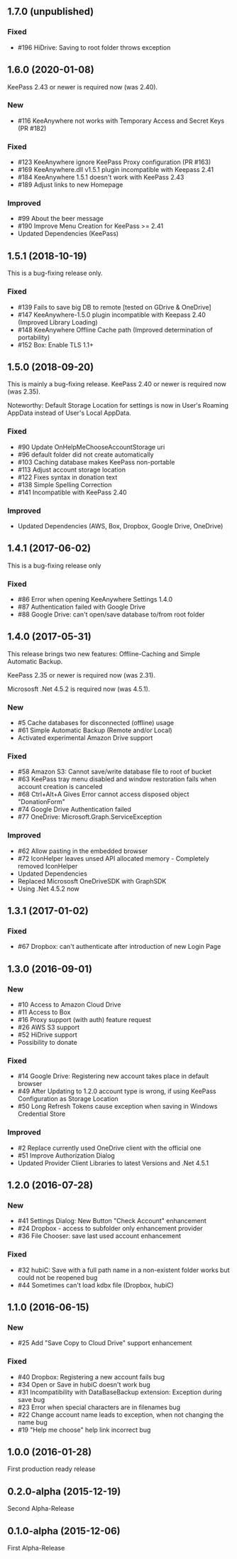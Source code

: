 ## 1.7.0 (unpublished)

### Fixed

- \#196 HiDrive: Saving to root folder throws exception


## 1.6.0 (2020-01-08)

KeePass 2.43 or newer is required now (was 2.40).

### New

- \#116 KeeAnywhere not works with Temporary Access and Secret Keys (PR \#182)

### Fixed

- \#123 KeeAnywhere ignore KeePass Proxy configuration (PR \#163)
- \#169 KeeAnywhere.dll v1.5.1 plugin incompatible with Keepass 2.41
- \#184 KeeAnywhere 1.5.1 doesn't work with KeePass 2.43
- \#189 Adjust links to new Homepage

### Improved

- \#99 About the beer message
- \#190 Improve Menu Creation for KeePass >= 2.41
- Updated Dependencies (KeePass)


## 1.5.1 (2018-10-19)

This is a bug-fixing release only.

### Fixed
- \#139 Fails to save big DB to remote [tested on GDrive & OneDrive]
- \#147 KeeAnywhere-1.5.0 plugin incompatible with Keepass 2.40 (Improved Library Loading)
- \#148 KeeAnywhere Offline Cache path (Improved determination of portability)
- \#152 Box: Enable TLS 1.1+


## 1.5.0 (2018-09-20)

This is mainly a bug-fixing release.
KeePass 2.40 or newer is required now (was 2.35).

Noteworthy: 
Default Storage Location for settings is now in User's Roaming AppData instead of User's Local AppData.

### Fixed

- \#90 Update OnHelpMeChooseAccountStorage uri
- \#96 default folder did not create automatically
- \#103 Caching database makes KeePass non-portable
- \#113 Adjust account storage location
- \#122 Fixes syntax in donation text
- \#138 Simple Spelling Correction
- \#141 Incompatible with KeePass 2.40

### Improved

- Updated Dependencies (AWS, Box, Dropbox, Google Drive, OneDrive)


## 1.4.1 (2017-06-02)

This is a bug-fixing release only

### Fixed

- \#86 Error when opening KeeAnywhere Settings 1.4.0
- \#87 Authentication failed with Google Drive
- \#88 Google Drive: can't open/save database to/from root folder


## 1.4.0 (2017-05-31)

This release brings two new features: Offline-Caching and Simple Automatic Backup.

KeePass 2.35 or newer is required now (was 2.31).

Micrososft .Net 4.5.2 is required now (was 4.5.1).


### New

- \#5 Cache databases for disconnected (offline) usage
- \#61 Simple Automatic Backup (Remote and/or Local)
- Activated experimental Amazon Drive support

### Fixed

- \#58 Amazon S3: Cannot save/write database file to root of bucket
- \#63 KeePass tray menu disabled and window restoration fails when account creation is canceled
- \#68 Ctrl+Alt+A Gives Error cannot access disposed object "DonationForm"
- \#74 Google Drive Authentication failed
- \#77 OneDrive: Microsoft.Graph.ServiceException

### Improved

- \#62 Allow pasting in the embedded browser
- \#72 IconHelper leaves unsed API allocated memory - Completely removed IconHelper
- Updated Dependencies
- Replaced Micrososft OneDriveSDK with GraphSDK
- Using .Net 4.5.2 now


## 1.3.1 (2017-01-02)

### Fixed

- \#67 Dropbox: can't authenticate after introduction of new Login Page


## 1.3.0 (2016-09-01)

### New

- \#10 Access to Amazon Cloud Drive
- \#11 Access to Box
- \#16 Proxy support (with auth) feature request
- \#26 AWS S3 support
- \#52 HiDrive support
- Possibility to donate

### Fixed

- \#14 Google Drive: Registering new account takes place in default browser
- \#49 After Updating to 1.2.0 account type is wrong, if using KeePass Configuration as Storage Location
- \#50 Long Refresh Tokens cause exception when saving in Windows Credential Store

### Improved

- \#2 Replace currently used OneDrive client with the official one
- \#51 Improve Authorization Dialog
- Updated Provider Client Libraries to latest Versions and .Net 4.5.1


## 1.2.0 (2016-07-28)

### New

- \#41 Settings Dialog: New Button "Check Account" enhancement
- \#24 Dropbox - access to subfolder only enhancement provider
- \#36 File Chooser: save last used account enhancement

### Fixed

- \#32 hubiC: Save with a full path name in a non-existent folder works but could not be reopened bug
- \#44 Sometimes can't load kdbx file (Dropbox, hubiC)


## 1.1.0 (2016-06-15)

### New

- \#25 Add "Save Copy to Cloud Drive" support enhancement

### Fixed

- \#40 Dropbox: Registering a new account fails bug
- \#34 Open or Save in hubiC doesn't work bug
- \#31 Incompatibility with DataBaseBackup extension: Exception during save bug
- \#23 Error when special characters are in filenames bug
- \#22 Change account name leads to exception, when not changing the name bug
- \#19 "Help me choose" help link incorrect bug



## 1.0.0 (2016-01-28)

First production ready release


## 0.2.0-alpha (2015-12-19)

Second Alpha-Release


## 0.1.0-alpha (2015-12-06)

First Alpha-Release